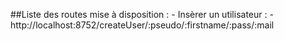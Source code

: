 ##Liste des routes mise à disposition : 
    - Insèrer un utilisateur : 
        - http://localhost:8752/createUser/:pseudo/:firstname/:pass/:mail
        